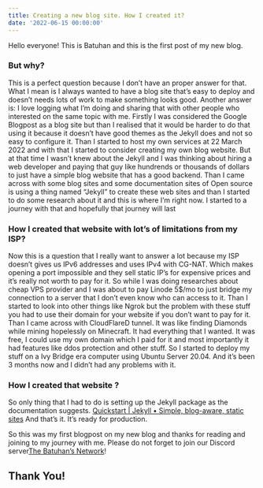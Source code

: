 ```yaml
---
title: Creating a new blog site. How I created it?
date: '2022-06-15 00:00:00'
---
```


Hello everyone! This is Batuhan and this is the first post of my new blog.

### But why?
This is a perfect question because I don’t have an proper answer for that. What I mean is I always wanted to have a blog site that’s easy to deploy and doesn’t needs lots of work to make something looks good. 
Another answer is: I love logging what I’m doing and sharing that with other people who interested on the same topic with me. 
Firstly I was considered the Google Blogpost  as a blog site but than I realised that it would be harder to do that using it because it doesn’t have good themes as the Jekyll does and not so easy to configure it. Than I started to host my own services at 22 March 2022 and with that I started to consider creating my own blog website. But at that time I wasn’t knew about the Jekyll and I was thinking about hiring a web developer and paying that guy like hundrends or thousands of dollars to just have a simple blog website that has a good backend. Than I came across	with some blog sites and some documentation sites of Open source is using a thing named “Jekyll” to create these web sites and than I started to do some research about it and this is where I’m right now. I started to a journey with that and hopefully that journey will last  
### How I created that website with lot’s of limitations from my ISP?
 Now this is a question that I really want to answer a lot because my ISP doesn’t gives us IPv6 addresses and uses IPv4 with CG-NAT. Which makes opening a port impossible and they sell static IP’s for expensive prices and it’s really not worth to pay for it. So while I was doing researches about cheap VPS provider and I was about to pay Linode 5$/mo to just bridge my connection to a server that I don’t even know who can access to it. Than I started to look into other things like Ngrok but the problem with these stuff you had to use their domain for your website if you don’t want to pay for it. Than I came across with CloudFlareD tunnel. It was like finding Diamonds while mining hopelessly on Minecraft. It had everything that I wanted. It was free, I could use my own domain which I paid for it and most importantly it had features like ddos protection and other stuff. So I started to deploy my stuff on a Ivy Bridge era computer using Ubuntu Server 20.04. And it’s been 3 months now and I didn’t had any problems with it. 
### How I created that website ?  
So only thing that I had to do is setting up the Jekyll package as the documentation suggests. [Quickstart | Jekyll • Simple, blog-aware, static sites](https://jekyllrb.com/docs/) And that’s it. It’s ready for production. 

So this was my first blogpost on my new blog and thanks for reading and joining to my journey with me. Please do not forget to join our Discord server[The Batuhan’s Network](https://discord.gg/jt5wXUKa)!

## Thank You!
